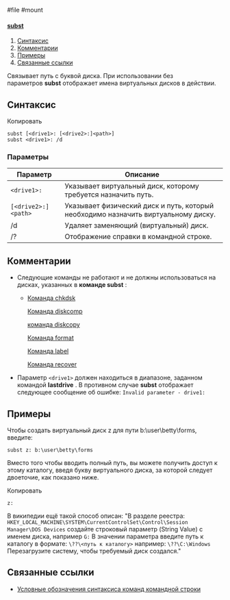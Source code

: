 #file #mount
#### [subst](https://learn.microsoft.com/ru-ru/windows-server/administration/windows-commands/subst)

1. [Синтаксис](https://learn.microsoft.com/ru-ru/windows-server/administration/windows-commands/subst#syntax)
2. [Комментарии](https://learn.microsoft.com/ru-ru/windows-server/administration/windows-commands/subst#remarks)
3. [Примеры](https://learn.microsoft.com/ru-ru/windows-server/administration/windows-commands/subst#examples)
4. [Связанные ссылки](https://learn.microsoft.com/ru-ru/windows-server/administration/windows-commands/subst#related-links)

Связывает путь с буквой диска. При использовании без параметров **subst** отображает имена виртуальных дисков в действии.

## Синтаксис

Копировать
```
subst [<drive1>: [<drive2>:]<path>]
subst <drive1>: /d
```

### Параметры

|Параметр|Описание|
|---|---|
|`<drive1>:`|Указывает виртуальный диск, которому требуется назначить путь.|
|`[<drive2>:]<path>`|Указывает физический диск и путь, который необходимо назначить виртуальному диску.|
|/d|Удаляет заменяющий (виртуальный) диск.|
|/?|Отображение справки в командной строке.|

## Комментарии

- Следующие команды не работают и не должны использоваться на дисках, указанных в **команде subst** :
    
    - [Команда chkdsk](https://learn.microsoft.com/ru-ru/windows-server/administration/windows-commands/chkdsk)
        
        [Команда diskcomp](https://learn.microsoft.com/ru-ru/windows-server/administration/windows-commands/diskcomp)
        
        [команда diskcopy](https://learn.microsoft.com/ru-ru/windows-server/administration/windows-commands/diskcopy)
        
        [Команда format](https://learn.microsoft.com/ru-ru/windows-server/administration/windows-commands/format)
        
        [Команда label](https://learn.microsoft.com/ru-ru/windows-server/administration/windows-commands/label)
        
        [Команда recover](https://learn.microsoft.com/ru-ru/windows-server/administration/windows-commands/recover)
        
- Параметр `<drive1>` должен находиться в диапазоне, заданном командой **lastdrive** . В противном случае **subst** отображает следующее сообщение об ошибке: `Invalid parameter - drive1:`

[](https://learn.microsoft.com/ru-ru/windows-server/administration/windows-commands/subst#examples)

## Примеры

Чтобы создать виртуальный диск z для пути b:\user\betty\forms, введите:

```
subst z: b:\user\betty\forms
```

Вместо того чтобы вводить полный путь, вы можете получить доступ к этому каталогу, введя букву виртуального диска, за которой следует двоеточие, как показано ниже.

Копировать

```
z:
```

[](https://learn.microsoft.com/ru-ru/windows-server/administration/windows-commands/subst#related-links)

В википедии ещё такой способ описан:
"В разделе реестра: 
`HKEY_LOCAL_MACHINE\SYSTEM\CurrentControlSet\Control\Session Manager\DOS Devices`
 создайте строковый параметр (String Value) с именем диска, например `G:`
В значении параметра введите путь к каталогу в формате:
`\??\<путь к каталогу>`
 например:
`\??\C:\Windows`
Перезагрузите систему, чтобы требуемый диск создался."

## Связанные ссылки

- [Условные обозначения синтаксиса команд командной строки](https://learn.microsoft.com/ru-ru/windows-server/administration/windows-commands/command-line-syntax-key)